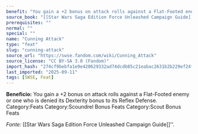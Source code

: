 ```yaml
---
benefit: "You gain a +2 bonus on attack rolls against a Flat-Footed enemy or one who is denied its Dexterity bonus to its Reflex Defense. Category:Feats Category:Scoundrel Bonus Feats Category:Scout Bonus Feats"
source_book: "[[Star Wars Saga Edition Force Unleashed Campaign Guide]]''"
prerequisites: ""
normal: ""
special: ""
name: "Cunning Attack"
type: "feat"
slug: "cunning-attack"
source_url: "https://swse.fandom.com/wiki/Cunning_Attack"
source_license: "CC BY-SA 3.0 (Fandom)"
import_hash: "274cf9bebfa1e9e420629332ad74dcdb85c21eabac2631b2b229ef24f65c0c48"
last_imported: "2025-09-11"
tags: [SWSE, Feat]
---
```

**Beneficio:** You gain a +2 bonus on attack rolls against a Flat-Footed enemy or one who is denied its Dexterity bonus to its Reflex Defense. Category:Feats Category:Scoundrel Bonus Feats Category:Scout Bonus Feats

*Fonte:* [[Star Wars Saga Edition Force Unleashed Campaign Guide]]''.